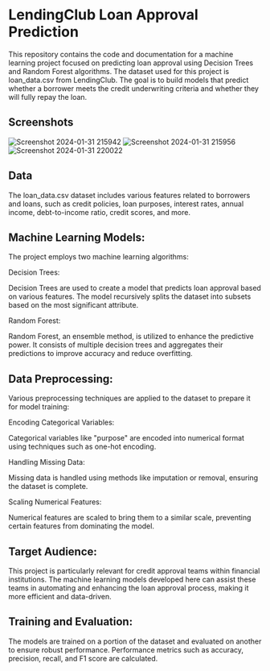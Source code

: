 
# LendingClub Loan Approval Prediction

This repository contains the code and documentation for a machine learning project focused on predicting loan approval using Decision Trees and Random Forest algorithms. The dataset used for this project is loan_data.csv from LendingClub. The goal is to build models that predict whether a borrower meets the credit underwriting criteria and whether they will fully repay the loan.

## Screenshots
![Screenshot 2024-01-31 215942](https://github.com/vibhudixit123/DECISION_TREE_AND_RANDOM_FOREST/assets/104568465/c42845ab-5664-4c0e-a312-9cec4af6f39d)
![Screenshot 2024-01-31 215956](https://github.com/vibhudixit123/DECISION_TREE_AND_RANDOM_FOREST/assets/104568465/97513331-da52-4083-8bfa-4426fbf64a11)
![Screenshot 2024-01-31 220022](https://github.com/vibhudixit123/DECISION_TREE_AND_RANDOM_FOREST/assets/104568465/63072058-8238-458f-8ac8-2e070f18fe9f)

## Data
The loan_data.csv dataset includes various features related to borrowers and loans, such as credit policies, loan purposes, interest rates, annual income, debt-to-income ratio, credit scores, and more.
## Machine Learning Models:

The project employs two machine learning algorithms:

Decision Trees:

Decision Trees are used to create a model that predicts loan approval based on various features.
The model recursively splits the dataset into subsets based on the most significant attribute.

Random Forest:

Random Forest, an ensemble method, is utilized to enhance the predictive power.
It consists of multiple decision trees and aggregates their predictions to improve accuracy and reduce overfitting.
## Data Preprocessing:
Various preprocessing techniques are applied to the dataset to prepare it for model training:

Encoding Categorical Variables:

Categorical variables like "purpose" are encoded into numerical format using techniques such as one-hot encoding.

Handling Missing Data:

Missing data is handled using methods like imputation or removal, ensuring the dataset is complete.

Scaling Numerical Features:

Numerical features are scaled to bring them to a similar scale, preventing certain features from dominating the model.
## Target Audience:
This project is particularly relevant for credit approval teams within financial institutions. The machine learning models developed here can assist these teams in automating and enhancing the loan approval process, making it more efficient and data-driven.
## Training and Evaluation:
The models are trained on a portion of the dataset and evaluated on another to ensure robust performance. Performance metrics such as accuracy, precision, recall, and F1 score are calculated.
